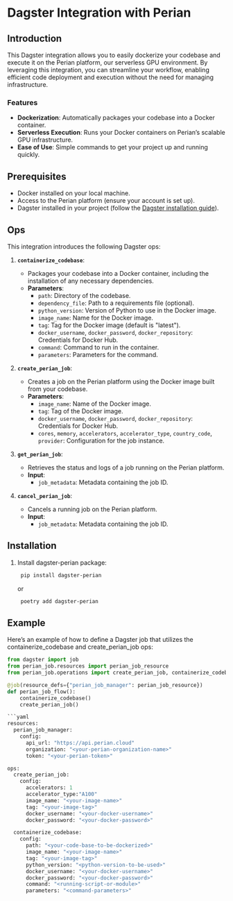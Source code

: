 # Dagster Integration with Perian

## Introduction

This Dagster integration allows you to easily dockerize your codebase and execute it on the Perian platform, our serverless GPU environment. By leveraging this integration, you can streamline your workflow, enabling efficient code deployment and execution without the need for managing infrastructure.

### Features

- **Dockerization**: Automatically packages your codebase into a Docker container.
- **Serverless Execution**: Runs your Docker containers on Perian’s scalable GPU infrastructure.
- **Ease of Use**: Simple commands to get your project up and running quickly.

## Prerequisites

- Docker installed on your local machine.
- Access to the Perian platform (ensure your account is set up).
- Dagster installed in your project (follow the [Dagster installation guide](https://docs.dagster.io/getting-started/install)).


## Ops

This integration introduces the following Dagster ops:

1. **`containerize_codebase`**: 
   - Packages your codebase into a Docker container, including the installation of any necessary dependencies.
   - **Parameters**:
     - `path`: Directory of the codebase.
     - `dependency_file`: Path to a requirements file (optional).
     - `python_version`: Version of Python to use in the Docker image.
     - `image_name`: Name for the Docker image.
     - `tag`: Tag for the Docker image (default is "latest").
     - `docker_username`, `docker_password`, `docker_repository`: Credentials for Docker Hub.
     - `command`: Command to run in the container.
     - `parameters`: Parameters for the command.

2. **`create_perian_job`**: 
   - Creates a job on the Perian platform using the Docker image built from your codebase.
   - **Parameters**:
     - `image_name`: Name of the Docker image.
     - `tag`: Tag of the Docker image.
     - `docker_username`, `docker_password`, `docker_repository`: Credentials for Docker Hub.
     - `cores`, `memory`, `accelerators`, `accelerator_type`, `country_code`, `provider`: Configuration for the job instance.

3. **`get_perian_job`**: 
   - Retrieves the status and logs of a job running on the Perian platform.
   - **Input**: 
     - `job_metadata`: Metadata containing the job ID.

4. **`cancel_perian_job`**: 
   - Cancels a running job on the Perian platform.
   - **Input**: 
     - `job_metadata`: Metadata containing the job ID.

## Installation

1. Install dagster-perian package:

   ```bash
    pip install dagster-perian
    ```
   or
   ```bash
    poetry add dagster-perian
    ```


## Example

Here’s an example of how to define a Dagster job that utilizes the containerize_codebase and create_perian_job ops:


```python
from dagster import job
from perian_job.resources import perian_job_resource
from perian_job.operations import create_perian_job, containerize_codebase

@job(resource_defs={"perian_job_manager": perian_job_resource})
def perian_job_flow():
    containerize_codebase()
    create_perian_job()

```yaml
resources:
  perian_job_manager:
    config:
      api_url: "https://api.perian.cloud"
      organization: "<your-perian-organization-name>"
      token: "<your-perian-token>"

ops:
  create_perian_job:
    config:
      accelerators: 1
      accelerator_type:"A100"
      image_name: "<your-image-name>"
      tag: "<your-image-tag>"
      docker_username: "<your-docker-username>"
      docker_password: "<your-docker-password>"

  containerize_codebase:
    config:
      path: "<your-code-base-to-be-dockerized>"
      image_name: "<your-image-name>"
      tag: "<your-image-tag>"
      python_version: "<python-version-to-be-used>"
      docker_username: "<your-docker-username>"
      docker_password: "<your-docker-password>"
      command: "<running-script-or-module>"
      parameters: "<command-parameters>"


